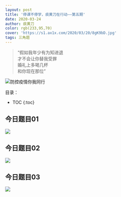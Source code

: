 ```yaml
---
layout: post
title: '停课不停学，痰黄刀在行动——第五期'
date: 2020-03-24
author: 痰黄刀
color: rgb(233,95,70)
cover: 'https://s1.ax1x.com/2020/03/20/8gK9bD.jpg'
tags: 三角题
---
```


> “假如我年少有为知进退<br/>才不会让你替我受罪<br/>婚礼上多喝几杯<br/>和你现在那位”

<img src="https://s1.ax1x.com/2020/03/20/8gK9bD.jpg" alt="防控疫情你我同行" border="0">

目录：

* TOC
{:toc}

## 今日题目01

![](https://s1.ax1x.com/2020/03/24/8bE6mj.jpg)

## 今日题目02

![](https://s1.ax1x.com/2020/03/24/8bEc0s.jpg)

## 今日题目03

![](https://s1.ax1x.com/2020/03/24/8bEsXQ.jpg)
